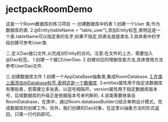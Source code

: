 # jectpackRoomDemo
这是一个Room数据库的练习项目
一.创建数据库中的表
1.创建一个User 类,作为数据库的表.
2.@Entity(tableName = "table_user"),添加Entity标签,表明这是一个表.tableName可以指定表的名字,如果不指定,则表名就是类名
3.具体表中的字段创建可参考User类.

二.定义Dao接口文件,以完成对Entity的访问。注意:在文件的上方，需要加入@Dao标签。
1.创建一个接口UserDao.
2.创建对应的增删改查方法,具体使用方法参考UserDao文件.

三.创建数据库文件
1.创建一个AppDataBase抽象类,集成RoomDatabase.
2.在类上面添加@Database标签.表明这是一个数据库.
3.entities属性用于指定该数据库有哪些表，若需建立多张表，以逗号相隔开。version属性用于指定数据库版本号，后续数据库的升级正是依据版本号来判断的.
4.该类需要继承自RoomDatabase，在类中，通过Room.databaseBuilder()结合单例设计模式，完成数据库的创建工作。另外，我们创建的Dao对象，在这里以抽象方法的形式返回，只需一行代码即可。

